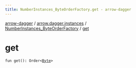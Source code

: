 ```yaml
---
title: NumberInstances_ByteOrderFactory.get - arrow-dagger
---
```


[arrow-dagger](../../index.html) / [arrow.dagger.instances](../index.html) / [NumberInstances_ByteOrderFactory](index.html) / [get](./get.html)

# get

`fun get(): Order<`[`Byte`](https://kotlinlang.org/api/latest/jvm/stdlib/kotlin/-byte/index.html)`>`